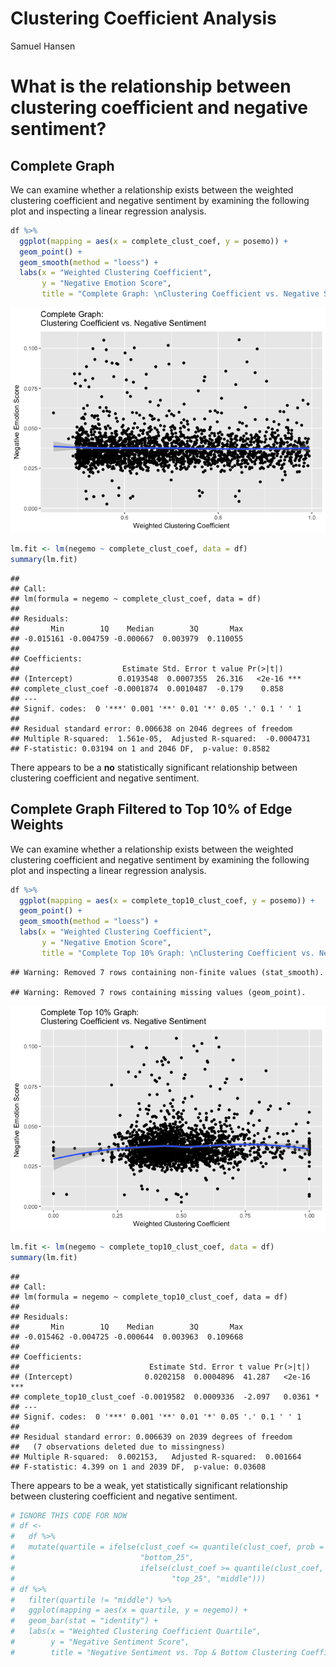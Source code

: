 Clustering Coefficient Analysis
================
Samuel Hansen

What is the relationship between clustering coefficient and negative sentiment?
===============================================================================

Complete Graph
--------------

We can examine whether a relationship exists between the weighted clustering coefficient and negative sentiment by examining the following plot and inspecting a linear regression analysis.

``` r
df %>%
  ggplot(mapping = aes(x = complete_clust_coef, y = posemo)) +
  geom_point() +
  geom_smooth(method = "loess") +
  labs(x = "Weighted Clustering Coefficient", 
       y = "Negative Emotion Score",
       title = "Complete Graph: \nClustering Coefficient vs. Negative Sentiment") 
```

![](clust_coef_analysis_files/figure-markdown_github/unnamed-chunk-2-1.png)

``` r
lm.fit <- lm(negemo ~ complete_clust_coef, data = df)
summary(lm.fit)
```

    ## 
    ## Call:
    ## lm(formula = negemo ~ complete_clust_coef, data = df)
    ## 
    ## Residuals:
    ##       Min        1Q    Median        3Q       Max 
    ## -0.015161 -0.004759 -0.000667  0.003979  0.110055 
    ## 
    ## Coefficients:
    ##                       Estimate Std. Error t value Pr(>|t|)    
    ## (Intercept)          0.0193548  0.0007355  26.316   <2e-16 ***
    ## complete_clust_coef -0.0001874  0.0010487  -0.179    0.858    
    ## ---
    ## Signif. codes:  0 '***' 0.001 '**' 0.01 '*' 0.05 '.' 0.1 ' ' 1
    ## 
    ## Residual standard error: 0.006638 on 2046 degrees of freedom
    ## Multiple R-squared:  1.561e-05,  Adjusted R-squared:  -0.0004731 
    ## F-statistic: 0.03194 on 1 and 2046 DF,  p-value: 0.8582

There appears to be a **no** statistically significant relationship between clustering coefficient and negative sentiment.

Complete Graph Filtered to Top 10% of Edge Weights
--------------------------------------------------

We can examine whether a relationship exists between the weighted clustering coefficient and negative sentiment by examining the following plot and inspecting a linear regression analysis.

``` r
df %>%
  ggplot(mapping = aes(x = complete_top10_clust_coef, y = posemo)) +
  geom_point() +
  geom_smooth(method = "loess") +
  labs(x = "Weighted Clustering Coefficient", 
       y = "Negative Emotion Score",
       title = "Complete Top 10% Graph: \nClustering Coefficient vs. Negative Sentiment") 
```

    ## Warning: Removed 7 rows containing non-finite values (stat_smooth).

    ## Warning: Removed 7 rows containing missing values (geom_point).

![](clust_coef_analysis_files/figure-markdown_github/unnamed-chunk-4-1.png)

``` r
lm.fit <- lm(negemo ~ complete_top10_clust_coef, data = df)
summary(lm.fit)
```

    ## 
    ## Call:
    ## lm(formula = negemo ~ complete_top10_clust_coef, data = df)
    ## 
    ## Residuals:
    ##       Min        1Q    Median        3Q       Max 
    ## -0.015462 -0.004725 -0.000644  0.003963  0.109668 
    ## 
    ## Coefficients:
    ##                             Estimate Std. Error t value Pr(>|t|)    
    ## (Intercept)                0.0202158  0.0004896  41.287   <2e-16 ***
    ## complete_top10_clust_coef -0.0019582  0.0009336  -2.097   0.0361 *  
    ## ---
    ## Signif. codes:  0 '***' 0.001 '**' 0.01 '*' 0.05 '.' 0.1 ' ' 1
    ## 
    ## Residual standard error: 0.006639 on 2039 degrees of freedom
    ##   (7 observations deleted due to missingness)
    ## Multiple R-squared:  0.002153,   Adjusted R-squared:  0.001664 
    ## F-statistic: 4.399 on 1 and 2039 DF,  p-value: 0.03608

There appears to be a weak, yet statistically significant relationship between clustering coefficient and negative sentiment.

``` r
# IGNORE THIS CODE FOR NOW 
# df <-
#   df %>%
#   mutate(quartile = ifelse(clust_coef <= quantile(clust_coef, prob = .25, na.rm = T), 
#                            "bottom_25",
#                            ifelse(clust_coef >= quantile(clust_coef, prob = .75, na.rm = T), 
#                                   "top_25", "middle")))
# df %>%
#   filter(quartile != "middle") %>%
#   ggplot(mapping = aes(x = quartile, y = negemo)) +
#   geom_bar(stat = "identity") +
#   labs(x = "Weighted Clustering Coefficient Quartile",
#        y = "Negative Sentiment Score",
#        title = "Negative Sentiment vs. Top & Bottom Clustering Coefficient Quartiles")
```
